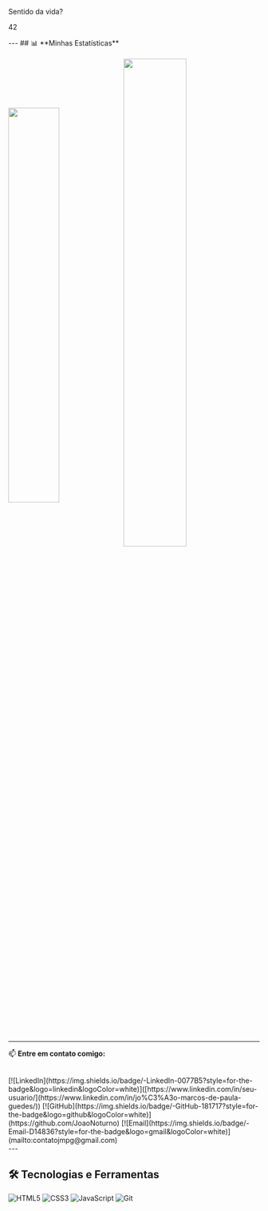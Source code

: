 
Sentido da vida?
<p> 42</p>
---
## 📊 **Minhas Estatísticas**
<div style="display: inline_block"><br>
  <img align="center" width="45%" src="https://github-readme-stats.vercel.app/api/top-langs/?username=JoaoNoturno&layout=compact&theme=dracula">
  <img align="center" width="50%" src="https://github-readme-stats.vercel.app/api?username=JoaoNoturno&show_icons=true&theme=dracula">
</div>

---   
📫 **Entre em contato comigo:**  
<div style="display: inline_block"><br>
  [![LinkedIn](https://img.shields.io/badge/-LinkedIn-0077B5?style=for-the-badge&logo=linkedin&logoColor=white)]([https://www.linkedin.com/in/seu-usuario/](https://www.linkedin.com/in/jo%C3%A3o-marcos-de-paula-guedes/))  
  [![GitHub](https://img.shields.io/badge/-GitHub-181717?style=for-the-badge&logo=github&logoColor=white)](https://github.com/JoaoNoturno)  
  [![Email](https://img.shields.io/badge/-Email-D14836?style=for-the-badge&logo=gmail&logoColor=white)](mailto:contatojmpg@gmail.com)  
</div>
---

## 🛠 **Tecnologias e Ferramentas**
![HTML5](https://img.shields.io/badge/-HTML5-E34F26?style=flat-square&logo=html5&logoColor=white)
![CSS3](https://img.shields.io/badge/-CSS3-1572B6?style=flat-square&logo=css3)
![JavaScript](https://img.shields.io/badge/-JavaScript-F7DF1E?style=flat-square&logo=javascript&logoColor=black)
![Git](https://img.shields.io/badge/-Git-F05032?style=flat-square&logo=git&logoColor=white)

